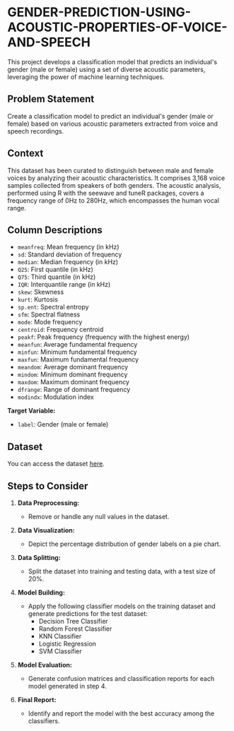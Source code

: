 # GENDER-PREDICTION-USING-ACOUSTIC-PROPERTIES-OF-VOICE-AND-SPEECH
 This project develops a classification model that predicts an individual's gender (male or female) using a set of diverse acoustic parameters, leveraging the power of machine learning techniques.

## Problem Statement

Create a classification model to predict an individual's gender (male or female) based on various acoustic parameters extracted from voice and speech recordings.

## Context

This dataset has been curated to distinguish between male and female voices by analyzing their acoustic characteristics. It comprises 3,168 voice samples collected from speakers of both genders. The acoustic analysis, performed using R with the seewave and tuneR packages, covers a frequency range of 0Hz to 280Hz, which encompasses the human vocal range.

## Column Descriptions

- `meanfreq`: Mean frequency (in kHz)
- `sd`: Standard deviation of frequency
- `median`: Median frequency (in kHz)
- `Q25`: First quantile (in kHz)
- `Q75`: Third quantile (in kHz)
- `IQR`: Interquantile range (in kHz)
- `skew`: Skewness
- `kurt`: Kurtosis
- `sp.ent`: Spectral entropy
- `sfm`: Spectral flatness
- `mode`: Mode frequency
- `centroid`: Frequency centroid
- `peakf`: Peak frequency (frequency with the highest energy)
- `meanfun`: Average fundamental frequency
- `minfun`: Minimum fundamental frequency
- `maxfun`: Maximum fundamental frequency
- `meandom`: Average dominant frequency
- `mindom`: Minimum dominant frequency
- `maxdom`: Maximum dominant frequency
- `dfrange`: Range of dominant frequency
- `modindx`: Modulation index

**Target Variable:**

- `label`: Gender (male or female)

## Dataset

You can access the dataset [here](https://drive.google.com/file/d/1I32cTkoT2U--InDtRjZP3BaPpUtdZ1R6/view?usp=sharing).

## Steps to Consider

1. **Data Preprocessing:**
   - Remove or handle any null values in the dataset.

2. **Data Visualization:**
   - Depict the percentage distribution of gender labels on a pie chart.

3. **Data Splitting:**
   - Split the dataset into training and testing data, with a test size of 20%.

4. **Model Building:**
   - Apply the following classifier models on the training dataset and generate predictions for the test dataset:
     - Decision Tree Classifier
     - Random Forest Classifier
     - KNN Classifier
     - Logistic Regression
     - SVM Classifier

5. **Model Evaluation:**
   - Generate confusion matrices and classification reports for each model generated in step 4.

6. **Final Report:**
   - Identify and report the model with the best accuracy among the classifiers.
